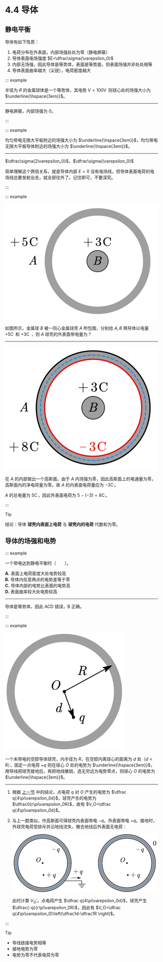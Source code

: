 # 4.4 导体

## 静电平衡

导体有如下性质：

1. 电荷分布在外表面，内部场强处处为零（静电屏蔽）
2. 导体表面电场强度 $E=\dfrac\sigma{\varepsilon_0}$
3. 内部无场强，因此导体是等势体，表面是等势面，但表面场强并非处处相等
4. 导体表面曲率越大（尖锐），电荷密度越大

::: example

半径为 $R$ 的金属球体是一个等势体，其电势 $V=100\operatorname V$ 则球心处的场强大小为 $\underline{\hspace{3em}}$。

---

静电屏蔽，内部场强为 $0$。

:::

::: example

均匀带电无限大平板附近的场强大小为 $\underline{\hspace{3em}}$，均匀带电无限大平板导体附近的场强大小为 $\underline{\hspace{3em}}$。

---

$\dfrac\sigma{2\varepsilon_0}$，$\dfrac\sigma{\varepsilon_0}$

简单理解这个两倍关系，就是导体内部 $E=0$ 没有电场线，但导体表面电荷的电场线总要发射出去，就全部往外了。记住即可，不要深究。

:::

::: example

![](./images/conduct-exp.svg)

如图所示，金属球 $B$ 被一同心金属球壳 $A$ 所包围，分别给 $A,B$ 两导体以电量 $+5\operatorname C$ 和 $+3\operatorname C$ ，则 $A$ 球壳的外表面带电量为？

---

![](./images/conduct-exp-ana.svg)

在 $A$ 的内部做出一个高斯面。由于 $A$ 内场强为零，因此高斯面上的电通量为零，高斯面内的净电荷量为零。故 $A$ 的内表面电荷量应为 $-3\operatorname C$。

$A$ 的总电量为 $5\operatorname C$，因此外表面电荷为 $5-(-3)=8\operatorname C$。

:::

> [!tip]
>
> 结论：导体 **球壳内表面上电荷** 与 **球壳内的电荷** 代数和为零。

## 导体的场强和电势

::: example

一个带电达到静电平衡时（　　）。

**A.** 表面上电荷密度大处电势较高<br>**B.** 导体内任意两点的电势差等于零<br>**C.** 导体内部的电势比表面的电势高<br>**D.** 表面曲率较大处电势较高

---

导体是等势体，因此 ACD 错误，B 正确。

:::

::: example

![](./images/conduct-exp-2.svg)

一个未带电的空腔导体球壳，内半径为 $R$，在空腔内离球心的距离为 $d$ 处（$d<R$），固定一点电荷 $+q$ 则在球心 $O$ 处的电势为 $\underline{\hspace{3em}}$，用导线把球壳接地后，再把地线撤销，选无穷远为电势零点，则球心 $O$ 的电势为 $\underline{\hspace{3em}}$。

---

1. 根据 [上一节](./4.3-电势与电势能) 中的结论，点电荷 $q$ 对 $O$ 产生的电势为 $\dfrac q{4\pi\varepsilon_0d}$，球壳产生的电势为 $\dfrac0{r\pi\varepsilon_0R}$，故有 $V_O=\dfrac q{4\pi\varepsilon_0d}$。

2. 与上一题类似，作高斯面可得球壳内表面带电 $-q$，外表面带电 $+q$。接地时，外球壳电荷受排斥并沿地线流失，撤去地线后外表面无电荷：

   ![](./images/conduct-exp-2-ana.svg)

   此时计算 $V_O'$。点电荷产生 $\dfrac q{4\pi\varepsilon_0d}$，球壳产生 $\dfrac{-q}{r\pi\varepsilon_0R}$，因此有 $V_O=\dfrac q{4\pi\varepsilon_0}\left(\dfrac1d-\dfrac1R \right)$。

:::

> [!tip]
>
> - 导线链接电势相等
> - 接地电势为零
> - 电势为零不代表电荷为零

